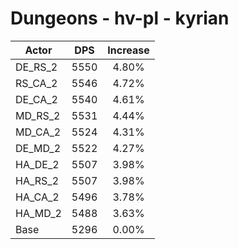 # Dungeons - hv-pl - kyrian
| Actor | DPS | Increase |
|---|:---:|:---:|
|DE_RS_2|5550|4.80%|
|RS_CA_2|5546|4.72%|
|DE_CA_2|5540|4.61%|
|MD_RS_2|5531|4.44%|
|MD_CA_2|5524|4.31%|
|DE_MD_2|5522|4.27%|
|HA_DE_2|5507|3.98%|
|HA_RS_2|5507|3.98%|
|HA_CA_2|5496|3.78%|
|HA_MD_2|5488|3.63%|
|Base|5296|0.00%|
